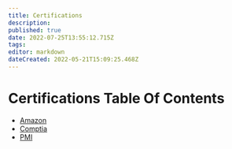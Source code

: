 ```yaml
---
title: Certifications
description: 
published: true
date: 2022-07-25T13:55:12.715Z
tags: 
editor: markdown
dateCreated: 2022-05-21T15:09:25.468Z
---
```


# Certifications Table Of Contents
- [Amazon](https://wiki.commsnet.org/en/Certifications/Amazon/home)
- [Comptia](https://wiki.commsnet.org/en/Certifications/comptia/home)
- [PMI]()